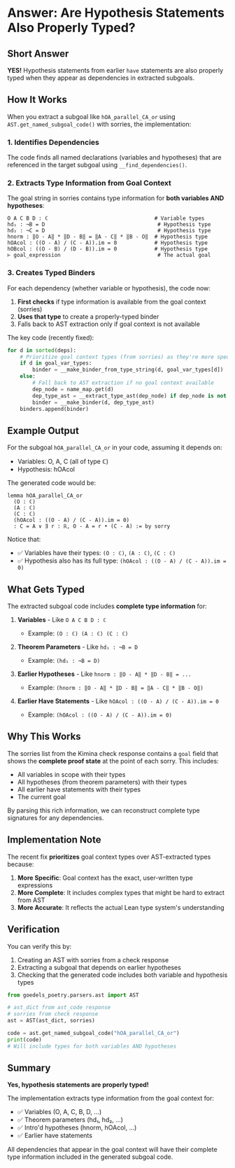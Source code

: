 # Answer: Are Hypothesis Statements Also Properly Typed?

## Short Answer

**YES!** Hypothesis statements from earlier `have` statements are also properly typed when they appear as dependencies in extracted subgoals.

## How It Works

When you extract a subgoal like `hOA_parallel_CA_or` using `AST.get_named_subgoal_code()` with sorries, the implementation:

### 1. Identifies Dependencies

The code finds all named declarations (variables and hypotheses) that are referenced in the target subgoal using `__find_dependencies()`.

### 2. Extracts Type Information from Goal Context

The goal string in sorries contains type information for **both variables AND hypotheses**:

```
O A C B D : ℂ                                  # Variable types
hd₁ : ¬B = D                                    # Hypothesis type
hd₂ : ¬C = D                                    # Hypothesis type
hnorm : ‖O - A‖ * ‖D - B‖ = ‖A - C‖ * ‖B - O‖  # Hypothesis type
hOAcol : ((O - A) / (C - A)).im = 0            # Hypothesis type
hOBcol : ((O - B) / (D - B)).im = 0            # Hypothesis type
⊢ goal_expression                               # The actual goal
```

### 3. Creates Typed Binders

For each dependency (whether variable or hypothesis), the code now:
1. **First checks** if type information is available from the goal context (sorries)
2. **Uses that type** to create a properly-typed binder
3. Falls back to AST extraction only if goal context is not available

The key code (recently fixed):

```python
for d in sorted(deps):
    # Prioritize goal context types (from sorries) as they're more specific and complete
    if d in goal_var_types:
        binder = __make_binder_from_type_string(d, goal_var_types[d])
    else:
        # Fall back to AST extraction if no goal context available
        dep_node = name_map.get(d)
        dep_type_ast = __extract_type_ast(dep_node) if dep_node is not None else None
        binder = __make_binder(d, dep_type_ast)
    binders.append(binder)
```

## Example Output

For the subgoal `hOA_parallel_CA_or` in your code, assuming it depends on:
- Variables: O, A, C (all of type ℂ)
- Hypothesis: hOAcol

The generated code would be:

```lean
lemma hOA_parallel_CA_or
  (O : ℂ)
  (A : ℂ)
  (C : ℂ)
  (hOAcol : ((O - A) / (C - A)).im = 0)
  : C = A ∨ ∃ r : ℝ, O - A = r • (C - A) := by sorry
```

Notice that:
- ✅ Variables have their types: `(O : ℂ)`, `(A : ℂ)`, `(C : ℂ)`
- ✅ Hypothesis also has its full type: `(hOAcol : ((O - A) / (C - A)).im = 0)`

## What Gets Typed

The extracted subgoal code includes **complete type information** for:

1. **Variables** - Like `O A C B D : ℂ`
   - Example: `(O : ℂ) (A : ℂ) (C : ℂ)`

2. **Theorem Parameters** - Like `hd₁ : ¬B = D`
   - Example: `(hd₁ : ¬B = D)`

3. **Earlier Hypotheses** - Like `hnorm : ‖O - A‖ * ‖D - B‖ = ...`
   - Example: `(hnorm : ‖O - A‖ * ‖D - B‖ = ‖A - C‖ * ‖B - O‖)`

4. **Earlier Have Statements** - Like `hOAcol : ((O - A) / (C - A)).im = 0`
   - Example: `(hOAcol : ((O - A) / (C - A)).im = 0)`

## Why This Works

The sorries list from the Kimina check response contains a `goal` field that shows the **complete proof state** at the point of each sorry. This includes:

- All variables in scope with their types
- All hypotheses (from theorem parameters) with their types
- All earlier have statements with their types
- The current goal

By parsing this rich information, we can reconstruct complete type signatures for any dependencies.

## Implementation Note

The recent fix **prioritizes** goal context types over AST-extracted types because:

1. **More Specific**: Goal context has the exact, user-written type expressions
2. **More Complete**: It includes complex types that might be hard to extract from AST
3. **More Accurate**: It reflects the actual Lean type system's understanding

## Verification

You can verify this by:

1. Creating an AST with sorries from a check response
2. Extracting a subgoal that depends on earlier hypotheses
3. Checking that the generated code includes both variable and hypothesis types

```python
from goedels_poetry.parsers.ast import AST

# ast_dict from ast_code response
# sorries from check response
ast = AST(ast_dict, sorries)

code = ast.get_named_subgoal_code("hOA_parallel_CA_or")
print(code)
# Will include types for both variables AND hypotheses
```

## Summary

**Yes, hypothesis statements are properly typed!**

The implementation extracts type information from the goal context for:
- ✅ Variables (O, A, C, B, D, ...)
- ✅ Theorem parameters (hd₁, hd₂, ...)
- ✅ Intro'd hypotheses (hnorm, hOAcol, ...)
- ✅ Earlier have statements

All dependencies that appear in the goal context will have their complete type information included in the generated subgoal code.
